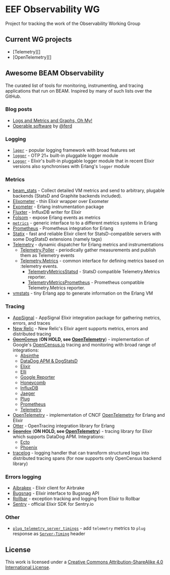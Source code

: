 # EEF Observability WG

Project for tracking the work of the Observability Working Group

## Current WG projects

- [Telemetry][]
- [OpenTelemetry][]

## Awesome BEAM Observability

The curated list of tools for monitoring, instrumenting, and tracing
applications that run on BEAM. Inspired by many of such lists over the GitHub.

### Blog posts

- [Logs and Metrics and Graphs, Oh My!](https://grafana.com/blog/2016/01/05/logs-and-metrics-and-graphs-oh-my/)
- [Operable software](https://ferd.ca/operable-software.html) by [@ferd](https://github.com/ferd)

### Logging

- [`lager`](https://github.com/erlang-lager/lager) - popular logging framework with broad features set
- [`logger`](http://www.erlang.org/doc/man/logger.html) - OTP 21+ built-in pluggable logger module
- [`Logger`](https://hexdocs.pm/logger/Logger.html) - Elixir's built-in pluggable logger module that in recent Elixir versions also synchronises with Erlang's `logger` module

### Metrics

- [beam_stats](https://github.com/xandkar/beam_stats) - Collect detailed VM
  metrics and send to arbitrary, plugable backends (StatsD and Graphite
  backends included).
- [Elixometer](https://github.com/pinterest/elixometer) - thin Elixir wrapper over Exometer
- [Exometer](https://github.com/Feuerlabs/exometer_core) - Erlang instrumentation package
- [Fluxter](https://github.com/lexmag/fluxter) - InfluxDB writer for Elixir
- [Folsom](https://github.com/folsom-project/folsom) - expose Erlang events as metrics
- [`metrics`](https://github.com/benoitc/erlang-metrics) - generic interface to to a different metrics systems in Erlang
- [Prometheus](https://github.com/deadtrickster/prometheus.erl) - Prometheus integration for Erlang
- [Statix](https://github.com/lexmag/statix) - fast and reliable Elixir client for StatsD-compatible servers with some DogStatsD extensions (namely tags)
- [Telemetry](https://github.com/beam-telemetry/telemetry) - dynamic dispatcher for Erlang metrics and instrumentations
  * [Telemetry.Poller](https://github.com/beam-telemetry/telemetry_poller) - periodically gather measurements and publish them as Telemetry events
  * [Telemetry.Metrics](https://github.com/beam-telemetry/telemetry_metrics) - common interface for defining metrics based on :telemetry events.
    * [TelemetryMetricsStatsd](https://github.com/beam-telemetry/telemetry_metrics_statsd) - StatsD compatible Telemetry.Metrics reporter.
    * [TelemetryMetricsPrometheus](https://github.com/beam-telemetry/telemetry_metrics_prometheus) - Prometheus compatible Telemetry.Metrics reporter.
- [vmstats](https://github.com/ferd/vmstats) - tiny Erlang app to generate information on the Erlang VM

### Tracing

- [AppSignal](https://github.com/appsignal/appsignal-elixir) - AppSignal Elixir integration package for gathering metrics, errors, and traces
- [New Relic](https://github.com/newrelic/elixir_agent) - New Relic's Elixir agent supports metrics, errors and distributed tracing
- [~~OpenCenus~~](https://github.com/census-instrumentation/opencensus-erlang) (**ON HOLD, see [OpenTelemetry][ot]**) - implementation of Google's [OpenCensus.io](https://opencensus.io) tracing and monitoring with broad range of integrations:
  * [Absinthe](https://github.com/opencensus-beam/opencensus_absinthe)
  * [DataDog APM & DogStatsD](https://github.com/opencensus-beam/opencensus_datadog)
  * [Elixir](https://github.com/opencensus-beam/opencensus_elixir)
  * [Elli](https://github.com/opencensus-beam/opencensus_elli)
  * [Google Reporter](https://github.com/opencensus-beam/oc_google_reporter)
  * [Honeycomb](https://github.com/opencensus-beam/opencensus_honeycomb)
  * [InfluxDB](https://github.com/opencensus-beam/opencensus_influxdb)
  * [Jaeger](https://github.com/opencensus-beam/opencensus-jaeger)
  * [Plug](https://github.com/opencensus-beam/opencensus_plug)
  * [Prometheus](https://github.com/opencensus-beam/prometheus)
  * [Telemetry](https://github.com/opencensus-beam/opencensus_telemetry)
- [OpenTelemetry][ot] - implementation of CNCF [OpenTelemetry][ot-official] for Erlang and Elixir
- [Otter](https://github.com/Bluehouse-Technology/otter) - OpenTracing integration library for Erlang
- [~~Spandex~~](https://github.com/spandex-project/spandex) (**ON HOLD, see [OpenTelemetry][ot]**) - tracing library for Elixir which supports DataDog APM. Integrations:
  * [Ecto](https://github.com/spandex-project/spandex_ecto)
  * [Phoenix](https://github.com/spandex-project/spandex_phoenix)
- [tracelog](https://github.com/opencensus-beam/tracelog) - logging handler that can transform structured logs into distributed tracing spans (for now supports only OpenCensus backend library)

[ot]: https://github.com/open-telemetry/opentelemetry-erlang
[ot-official]: https://opentelemetry.io

### Errors logging

- [Aibrakex](https://github.com/fazibear/airbrakex) - Elixir client for Airbrake
- [Bugsnag](https://github.com/jarednorman/bugsnag-elixir) - Elixir interface to Bugsnag API
- [Rollbar](https://github.com/ForzaElixir/rollbax) - exception tracking and logging from Elixir to Rollbar
- [Sentry](https://github.com/getsentry/sentry-elixir) - official Elixir SDK for Sentry.io

### Other

- [`plug_telemetry_server_timings`](https://github.com/hauleth/plug_telemetry_server_timing) - add `telemetry` metrics to `plug` response as [`Server-Timing`][server-timing] header

[server-timing]: https://w3c.github.io/server-timing/#the-server-timing-header-field

## License

This work is licensed under a [Creative Commons Attribution-ShareAlike 4.0 International License](LICENSE).
